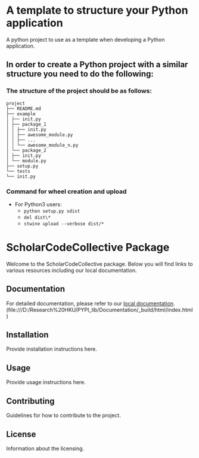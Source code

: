 # A template to structure your Python application
A python project to use as a template when developing a Python application.

## In order to create a Python project with a similar structure you need to do the following: 
### The structure of the project should be as follows: 
```
project
├── README.md
├── example
│ ├── init.py
│ ├── package_1
│ │ ├── init.py
│ │ ├── awesome_module.py
│ │ ├── ...
│ │ └── awesome_module_n.py
│ └── package_2
│ ├── init.py
│ └── module.py
├── setup.py
└── tests
└── init.py
```
### Command for wheel creation and upload 
* For Python3 users: 
  * `python setup.py sdist`
  * `del dist\*`
  * `stwine upload --verbose dist/*    `

# ScholarCodeCollective Package

Welcome to the ScholarCodeCollective package. Below you will find links to various resources including our local documentation.

## Documentation

For detailed documentation, please refer to our [local documentation](file:///D:/Research%20HKU/PYPI_lib/Documentation/_build/html/index.html).
(file:///D:/Research%20HKU/PYPI_lib/Documentation/_build/html/index.html)

## Installation

Provide installation instructions here.

## Usage

Provide usage instructions here.

## Contributing

Guidelines for how to contribute to the project.

## License

Information about the licensing.
